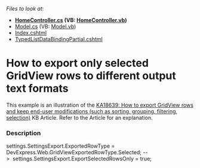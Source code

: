 <!-- default file list -->
*Files to look at*:

* **[HomeController.cs](./CS/Controllers/HomeController.cs) (VB: [HomeController.vb](./VB/Controllers/HomeController.vb))**
* [Model.cs](./CS/Models/Model.cs) (VB: [Model.vb](./VB/Models/Model.vb))
* [Index.cshtml](./CS/Views/Home/Index.cshtml)
* [TypedListDataBindingPartial.cshtml](./CS/Views/Home/TypedListDataBindingPartial.cshtml)
<!-- default file list end -->
# How to export only selected GridView rows to different output text formats


<p>This example is an illustration of the <a href="https://www.devexpress.com/Support/Center/p/KA18639">KA18639: How to export GridView rows and keep end-user modifications (such as sorting, grouping, filtering, selection)</a> KB Article. Refer to the Article for an explanation.</p>


<h3>Description</h3>

settings.SettingsExport.ExportedRowType = DevExpress.Web.GridViewExportedRowType.Selected; --&gt;&nbsp;&nbsp;settings.SettingsExport.ExportSelectedRowsOnly = true;

<br/>


